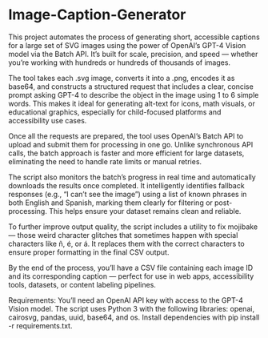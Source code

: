 # Image-Caption-Generator
This project automates the process of generating short, accessible captions for a large set of SVG images using the power of OpenAI’s GPT-4 Vision model via the Batch API. It’s built for scale, precision, and speed — whether you’re working with hundreds or hundreds of thousands of images.

The tool takes each .svg image, converts it into a .png, encodes it as base64, and constructs a structured request that includes a clear, concise prompt asking GPT-4 to describe the object in the image using 1 to 6 simple words. This makes it ideal for generating alt-text for icons, math visuals, or educational graphics, especially for child-focused platforms and accessibility use cases.

Once all the requests are prepared, the tool uses OpenAI’s Batch API to upload and submit them for processing in one go. Unlike synchronous API calls, the batch approach is faster and more efficient for large datasets, eliminating the need to handle rate limits or manual retries.

The script also monitors the batch’s progress in real time and automatically downloads the results once completed. It intelligently identifies fallback responses (e.g., “I can’t see the image”) using a list of known phrases in both English and Spanish, marking them clearly for filtering or post-processing. This helps ensure your dataset remains clean and reliable.

To further improve output quality, the script includes a utility to fix mojibake — those weird character glitches that sometimes happen with special characters like ñ, é, or á. It replaces them with the correct characters to ensure proper formatting in the final CSV output.

By the end of the process, you’ll have a CSV file containing each image ID and its corresponding caption — perfect for use in web apps, accessibility tools, datasets, or content labeling pipelines.

Requirements:
You’ll need an OpenAI API key with access to the GPT-4 Vision model. The script uses Python 3 with the following libraries: openai, cairosvg, pandas, uuid, base64, and os. Install dependencies with pip install -r requirements.txt.
